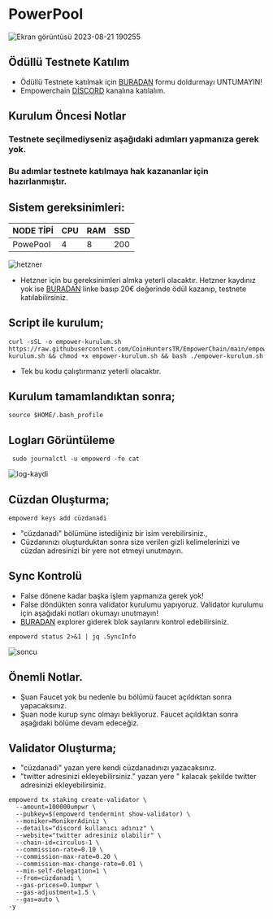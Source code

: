 # PowerPool
![Ekran görüntüsü 2023-08-21 190255](https://github.com/CoinHuntersTR/PowerPool/assets/111747226/a3c17b1b-4232-49ef-bd8a-719b32b11ae7)
## Ödüllü Testnete Katılım
* Ödüllü Testnete katılmak için [BURADAN]() formu doldurmayı UNTUMAYIN!
* Empowerchain [DİSCORD](https://discord.gg/5W5B2xTzzT) kanalına katılalım.

## Kurulum Öncesi Notlar
### Testnete seçilmediyseniz aşağıdaki adımları yapmanıza gerek yok.
### Bu adımlar testnete katılmaya hak kazananlar için hazırlanmıştır.

## Sistem gereksinimleri:
NODE TİPİ | CPU     | RAM      | SSD     |
| ------------- | ------------- | ------------- | -------- |
| PowePool | 4          | 8        | 200  |
 

![hetzner](https://github.com/CoinHuntersTR/EmpowerChain/assets/111747226/46d2e1ea-0714-4061-b5a2-476be023cfd0)

* Hetzner için bu gereksinimleri almka yeterli olacaktır.
Hetzner kaydınız yok ise [BURADAN](https://hetzner.cloud/?ref=ew4WgPUfxeyJ) linke basıp 20€ değerinde ödül kazanıp, testnete katılabilirsiniz.

## Script ile kurulum;
```
curl -sSL -o empower-kurulum.sh https://raw.githubusercontent.com/CoinHuntersTR/EmpowerChain/main/empower-kurulum.sh && chmod +x empower-kurulum.sh && bash ./empower-kurulum.sh
```
* Tek bu kodu çalıştırmanız yeterli olacaktır.

## Kurulum tamamlandıktan sonra;
```
source $HOME/.bash_profile
```
## Logları Görüntüleme
```
 sudo journalctl -u empowerd -fo cat
```
![log-kaydi](https://github.com/CoinHuntersTR/EmpowerChain/assets/111747226/b92c90fb-7788-411b-a6f8-adc31e9884dc)


## Cüzdan Oluşturma;
```
empowerd keys add cüzdanadi
```
* "cüzdanadi" bölümüne istediğiniz bir isim verebilirsiniz.,
*  Cüzdanınızı oluşturduktan sonra size verilen gizli kelimelerinizi ve cüzdan adresinizi bir yere not etmeyi unutmayın.

## Sync Kontrolü
* False dönene kadar başka işlem yapmanıza gerek yok!
* False döndükten sonra validator kurulumu yapıyoruz. Validator kurulumu için aşağıdaki notları okumayı unutmayın!
* [BURADAN](https://empower.explorers.guru/) explorer giderek blok sayılarını kontrol edebilirsiniz.
```
empowerd status 2>&1 | jq .SyncInfo
```
![soncu](https://user-images.githubusercontent.com/111747226/243185688-d0a0386f-4c65-4b4a-a16c-476e36ff6036.jpg)

## Önemli Notlar.
* Şuan Faucet yok bu nedenle bu bölümü faucet açıldıktan sonra yapacaksınız.
* Şuan node kurup sync olmayı bekliyoruz. Faucet açıldıktan sonra aşağıdaki bölüme devam edeceğiz.

## Validator Oluşturma;

* "cüzdanadi" yazan yere kendi cüzdanadınızı yazacaksınız.
* "twitter adresinizi ekleyebilirsiniz." yazan yere " kalacak şekilde twitter adresinizi ekleyebilirsiniz.
```
empowerd tx staking create-validator \
  --amount=100000umpwr \
  --pubkey=$(empowerd tendermint show-validator) \
  --moniker=MonikerAdiniz \
  --details="discord kullanıcı adınız" \
  --website="twitter adresiniz olabilir" \
  --chain-id=circulus-1 \
  --commission-rate=0.10 \
  --commission-max-rate=0.20 \
  --commission-max-change-rate=0.01 \
  --min-self-delegation=1 \
  --from=cüzdanadi \
  --gas-prices=0.1umpwr \
  --gas-adjustment=1.5 \
  --gas=auto \
-y
```
